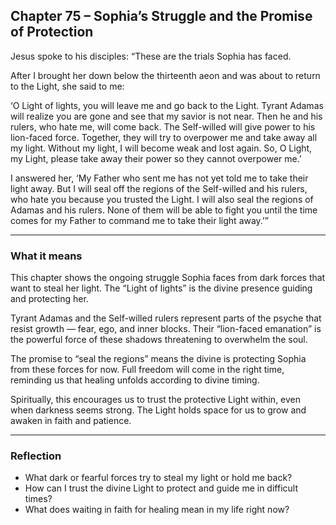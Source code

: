 ## Chapter 75 – Sophia’s Struggle and the Promise of Protection

Jesus spoke to his disciples: “These are the trials Sophia has faced.

After I brought her down below the thirteenth aeon and was about to return to the Light, she said to me:

‘O Light of lights, you will leave me and go back to the Light. Tyrant Adamas will realize you are gone and see that my savior is not near. Then he and his rulers, who hate me, will come back. The Self-willed will give power to his lion-faced force. Together, they will try to overpower me and take away all my light. Without my light, I will become weak and lost again. So, O Light, my Light, please take away their power so they cannot overpower me.’

I answered her, ‘My Father who sent me has not yet told me to take their light away. But I will seal off the regions of the Self-willed and his rulers, who hate you because you trusted the Light. I will also seal the regions of Adamas and his rulers. None of them will be able to fight you until the time comes for my Father to command me to take their light away.’”

---

### What it means

This chapter shows the ongoing struggle Sophia faces from dark forces that want to steal her light. The “Light of lights” is the divine presence guiding and protecting her.

Tyrant Adamas and the Self-willed rulers represent parts of the psyche that resist growth — fear, ego, and inner blocks. Their “lion-faced emanation” is the powerful force of these shadows threatening to overwhelm the soul.

The promise to “seal the regions” means the divine is protecting Sophia from these forces for now. Full freedom will come in the right time, reminding us that healing unfolds according to divine timing.

Spiritually, this encourages us to trust the protective Light within, even when darkness seems strong. The Light holds space for us to grow and awaken in faith and patience.

---

### Reflection

* What dark or fearful forces try to steal my light or hold me back?
* How can I trust the divine Light to protect and guide me in difficult times?
* What does waiting in faith for healing mean in my life right now?
